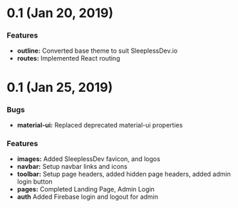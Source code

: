 <a name="0.1"></a>
# 0.1 (Jan 20, 2019)

### Features


* **outline:** Converted base theme to suit SleeplessDev.io
* **routes:** Implemented React routing


<a name="0.2"></a>
# 0.1 (Jan 25, 2019)

### Bugs


* **material-ui:** Replaced deprecated material-ui properties

### Features


* **images:** Added SleeplessDev favicon, and logos
* **navbar:** Setup navbar links and icons
* **toolbar:** Setup page headers, added hidden page headers, added admin login button
* **pages:** Completed Landing Page, Admin Login
* **auth** Added Firebase login and logout for admin 